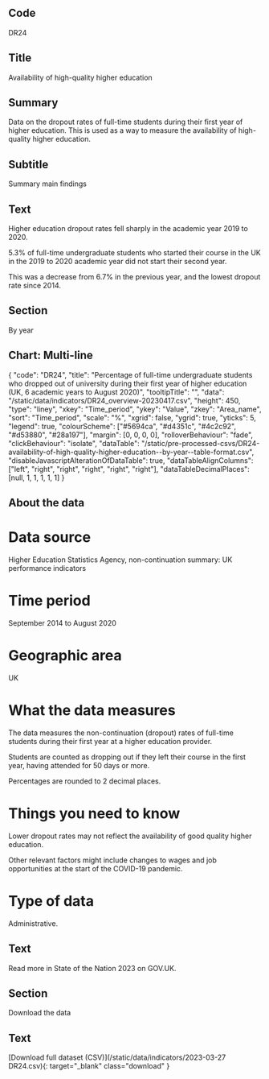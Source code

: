 ## Code
DR24

## Title
Availability of high-quality higher education

## Summary
Data on the dropout rates of full-time students during their first year of higher education. This is used as a way to measure the availability of high-quality higher education.

## Subtitle
Summary main findings

## Text
Higher education dropout rates fell sharply in the academic year 2019 to 2020.

5.3% of full-time undergraduate students who started their course in the UK in the 2019 to 2020 academic year did not start their second year. 

This was a decrease from 6.7% in the previous year, and the lowest dropout rate since 2014.

## Section
By year

## Chart: Multi-line
{
    "code": "DR24",
    "title": "Percentage of full-time undergraduate students who dropped out of university during their first year of higher education (UK, 6 academic years to August 2020)",
    "tooltipTitle": "",
    "data": "/static/data/indicators/DR24_overview-20230417.csv",
    "height": 450,
    "type": "liney",
    "xkey": "Time_period",
    "ykey": "Value",
    "zkey": "Area_name",
    "sort": "Time_period",
    "scale": "%",
    "xgrid": false,
    "ygrid": true,
    "yticks": 5,
    "legend": true,
    "colourScheme": ["#5694ca", "#d4351c", "#4c2c92", "#d53880", "#28a197"],
    "margin": [0, 0, 0, 0],
    "rolloverBehaviour": "fade",
    "clickBehaviour": "isolate",
    "dataTable": "/static/pre-processed-csvs/DR24-availability-of-high-quality-higher-education--by-year--table-format.csv",
    "disableJavascriptAlterationOfDataTable": true,
    "dataTableAlignColumns": ["left", "right", "right", "right", "right", "right"],
    "dataTableDecimalPlaces": [null, 1, 1, 1, 1, 1]
}

## About the data
# Data source
Higher Education Statistics Agency, non-continuation summary: UK performance indicators

# Time period
September 2014 to August 2020

# Geographic area
UK

# What the data measures
The data measures the non-continuation (dropout) rates of full-time students during their first year at a higher education provider. 

Students are counted as dropping out if they left their course in the first year, having attended for 50 days or more.

Percentages are rounded to 2 decimal places.

# Things you need to know
Lower dropout rates may not reflect the availability of good quality higher education. 

Other relevant factors might include changes to wages and job opportunities at the start of the COVID-19 pandemic.

# Type of data
Administrative.

## Text
Read more in State of the Nation 2023 on GOV.UK.

## Section
Download the data

## Text
[Download full dataset (CSV)](/static/data/indicators/2023-03-27 DR24.csv){: target="_blank" class="download" }
